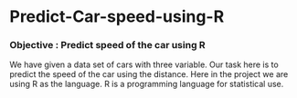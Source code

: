 # Predict-Car-speed-using-R
### Objective : Predict speed of the car using R

We have given a data set of cars with three variable. Our task here is to predict the speed of the car using the distance. Here in the project we are using R as the language. R is a programming language for statistical use. 
